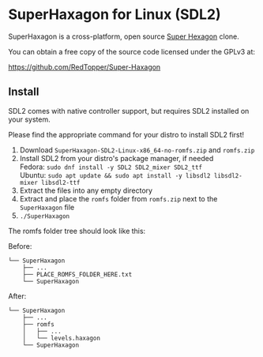 # SuperHaxagon for Linux (SDL2)

SuperHaxagon is a cross-platform, open source [Super Hexagon](http://superhexagon.com/) clone.

You can obtain a free copy of the source code licensed under the GPLv3 at:

https://github.com/RedTopper/Super-Haxagon

## Install

SDL2 comes with native controller support, but requires SDL2 installed on your system.

Please find the appropriate command for your distro to install SDL2 first!

1. Download `SuperHaxagon-SDL2-Linux-x86_64-no-romfs.zip` and `romfs.zip`
2. Install SDL2 from your distro's package manager, if needed  
   Fedora: `sudo dnf install -y SDL2 SDL2_mixer SDL2_ttf`  
   Ubuntu: `sudo apt update && sudo apt install -y libsdl2 libsdl2-mixer libsdl2-ttf`
3. Extract the files into any empty directory
4. Extract and place the `romfs` folder from `romfs.zip` next to the `SuperHaxagon` file
5. `./SuperHaxagon`

The romfs folder tree should look like this:

Before:

```
└── SuperHaxagon
    ├── ...
    ├── PLACE_ROMFS_FOLDER_HERE.txt
    └── SuperHaxagon
```

After:

```
└── SuperHaxagon
    ├── ...
    ├── romfs
    │   ├── ...
    │   └── levels.haxagon
    └── SuperHaxagon
```

